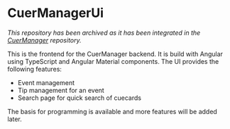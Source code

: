 # CuerManagerUi

*This repository has been archived as it has been integrated in the [CuerManager](https://github.com/asopicki/CuerManager) repository.*

This is the frontend for the CuerManager backend. It is build with Angular using TypeScript and Angular Material components. The UI provides the following features:

- Event management
- Tip management for an event
- Search page for quick search of cuecards
  
The basis for programming is available and more features will be added later.
